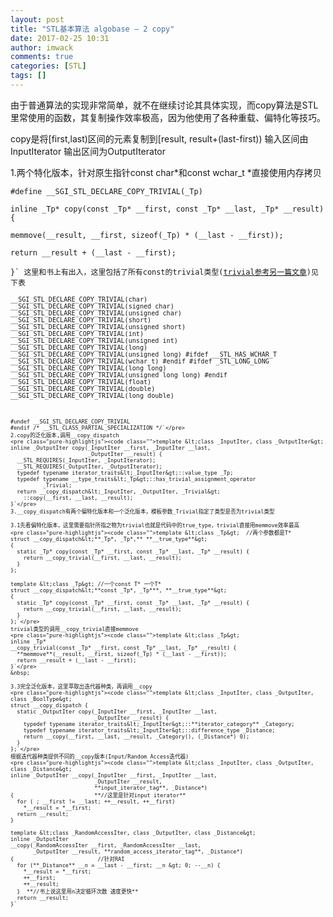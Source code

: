 ```yaml
---
layout: post
title: "STL基本算法 algobase – 2 copy"
date: 2017-02-25 10:31
author: imwack
comments: true
categories: [STL]
tags: []
---
```

由于普通算法的实现非常简单，就不在继续讨论其具体实现，而copy算法是STL里常使用的函数，其复制操作效率极高，因为他使用了各种重载、偏特化等技巧。

copy是将[first,last)区间的元素复制到[result, result+(last-first)) 输入区间由InputIterator 输出区间为OutputIterator

1.两个特化版本，针对原生指针const char*和const wchar_t *直接使用内存拷贝


<code class="">#define __SGI_STL_DECLARE_COPY_TRIVIAL(_Tp)                                \
      inline _Tp* copy(const _Tp* __first, const _Tp* __last, _Tp* __result) { \
        memmove(__result, __first, sizeof(_Tp) * (__last - __first));          \
        return __result + (__last - __first);                                  \
      }`</pre>
    这里和书上有出入，这里包括了所有const的trivial类型([trivial参考另一篇文章](http://www.imwack.cn/index.php/2017/02/25/422/))见下表
    <pre class="pure-highlightjs"><code class="">__SGI_STL_DECLARE_COPY_TRIVIAL(char)
    __SGI_STL_DECLARE_COPY_TRIVIAL(signed char)
    __SGI_STL_DECLARE_COPY_TRIVIAL(unsigned char)
    __SGI_STL_DECLARE_COPY_TRIVIAL(short)
    __SGI_STL_DECLARE_COPY_TRIVIAL(unsigned short)
    __SGI_STL_DECLARE_COPY_TRIVIAL(int)
    __SGI_STL_DECLARE_COPY_TRIVIAL(unsigned int)
    __SGI_STL_DECLARE_COPY_TRIVIAL(long)
    __SGI_STL_DECLARE_COPY_TRIVIAL(unsigned long)
    #ifdef __STL_HAS_WCHAR_T
    __SGI_STL_DECLARE_COPY_TRIVIAL(wchar_t)
    #endif
    #ifdef _STL_LONG_LONG
    __SGI_STL_DECLARE_COPY_TRIVIAL(long long)
    __SGI_STL_DECLARE_COPY_TRIVIAL(unsigned long long)
    #endif 
    __SGI_STL_DECLARE_COPY_TRIVIAL(float)
    __SGI_STL_DECLARE_COPY_TRIVIAL(double)
    __SGI_STL_DECLARE_COPY_TRIVIAL(long double)
    
    #undef __SGI_STL_DECLARE_COPY_TRIVIAL
    #endif /* __STL_CLASS_PARTIAL_SPECIALIZATION */`</pre>
    2.copy的泛化版本,调用__copy_dispatch
    <pre class="pure-highlightjs"><code class="">template &lt;class _InputIter, class _OutputIter&gt;
    inline _OutputIter copy(_InputIter __first, _InputIter __last,
                            _OutputIter __result) {
      __STL_REQUIRES(_InputIter, _InputIterator);
      __STL_REQUIRES(_OutputIter, _OutputIterator);
      typedef typename iterator_traits&lt;_InputIter&gt;::value_type _Tp;
      typedef typename __type_traits&lt;_Tp&gt;::has_trivial_assignment_operator
              _Trivial;
      return __copy_dispatch&lt;_InputIter, _OutputIter, _Trivial&gt;
        ::copy(__first, __last, __result);
    }`</pre>
    3.__copy_dispatch有两个偏特化版本和一个泛化版本，模板参数_Trivial指定了类型是否为trivial类型
    
    3.1先看偏特化版本，这里需要指针所指之物为trivial也就是代码中的true_type，trivial直接用memmove效率最高
    <pre class="pure-highlightjs"><code class="">template &lt;class _Tp&gt;  //两个参数都是T*
    struct __copy_dispatch&lt;**_Tp*, _Tp*,** **__true_type**&gt;
    {
      static _Tp* copy(const _Tp* __first, const _Tp* __last, _Tp* __result) {
        return __copy_trivial(__first, __last, __result);
      }
    };
    
    template &lt;class _Tp&gt; //一个const T* 一个T*
    struct __copy_dispatch&lt;**const _Tp*, _Tp***, **__true_type**&gt;
    {
      static _Tp* copy(const _Tp* __first, const _Tp* __last, _Tp* __result) {
        return __copy_trivial(__first, __last, __result);
      }
    };`</pre>
    trivial类型的调用__copy_trivial直接memmove
    <pre class="pure-highlightjs"><code class="">template &lt;class _Tp&gt;
    inline _Tp*
    __copy_trivial(const _Tp* __first, const _Tp* __last, _Tp* __result) {
      **memmove**(__result, __first, sizeof(_Tp) * (__last - __first));
      return __result + (__last - __first);
    }`</pre>
    &nbsp;
    
    3.3完全泛化版本，这里萃取出迭代器种类，再调用__copy
    <pre class="pure-highlightjs"><code class="">template &lt;class _InputIter, class _OutputIter, class _BoolType&gt;
    struct __copy_dispatch {
      static _OutputIter copy(_InputIter __first, _InputIter __last,
                              _OutputIter __result) {
        typedef typename iterator_traits&lt;_InputIter&gt;::**iterator_category** _Category;
        typedef typename iterator_traits&lt;_InputIter&gt;::difference_type _Distance;
        return __copy(__first, __last, __result, _Category(), (_Distance*) 0);
      }
    };`</pre>
    根据迭代器种类提供不同的__copy版本(Input/Random Access迭代器)
    <pre class="pure-highlightjs"><code class="">template &lt;class _InputIter, class _OutputIter, class _Distance&gt;
    inline _OutputIter __copy(_InputIter __first, _InputIter __last,
                              _OutputIter __result,
                              **input_iterator_tag**, _Distance*)
    {                         **//这里是针对input iterator**
      for ( ; __first != __last; ++__result, ++__first)
        *__result = *__first;
      return __result;
    }
    
    template &lt;class _RandomAccessIter, class _OutputIter, class _Distance&gt;
    inline _OutputIter
    __copy(_RandomAccessIter __first, _RandomAccessIter __last,
           _OutputIter __result, **random_access_iterator_tag**, _Distance*)
    {                          //针对RAI  
      for (**_Distance** __n = __last - __first; __n &gt; 0; --__n) {
        *__result = *__first;
        ++__first;
        ++__result;
      }  **//书上说这里用n决定循环次数 速度更快**
      return __result;
    }`

&nbsp;
